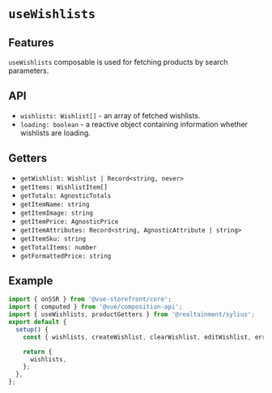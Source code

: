 # `useWishlists`

## Features

`useWishlists` composable is used for fetching products by search parameters.

## API

- `wishlists: Wishlist[]` - an array of fetched wishlists.
- `loading: boolean` - a reactive object containing information whether wishlists are loading.

## Getters

- `getWishlist: Wishlist | Record<string, never>`
- `getItems: WishlistItem[]`
- `getTotals: AgnosticTotals`
- `getItemName: string`
- `getItemImage: string`
- `getItemPrice: AgnosticPrice`
- `getItemAttributes: Record<string, AgnosticAttribute | string>`
- `getItemSku: string`
- `getTotalItems: number`
- `getFormattedPrice: string`

## Example

```js
import { onSSR } from '@vue-storefront/core';
import { computed } from '@vue/composition-api';
import { useWishlists, productGetters } from '@realtainment/sylius';
export default {
  setup() {
    const { wishlists, createWishlist, clearWishlist, editWishlist, error } = useWishlists();

    return {
      wishlists,
    };
  },
};
```
